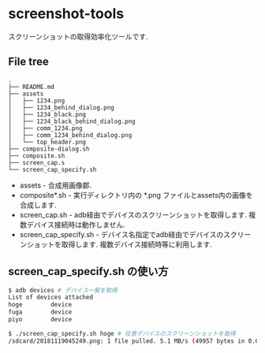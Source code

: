 # screenshot-tools

スクリーンショットの取得効率化ツールです.

## File tree

```
.
├── README.md
├── assets
│   ├── 1234.png
│   ├── 1234_behind_dialog.png
│   ├── 1234_black.png
│   ├── 1234_black_behind_dialog.png
│   ├── comm_1234.png
│   ├── comm_1234_behind_dialog.png
│   └── top_header.png
├── composite-dialog.sh
├── composite.sh
├── screen_cap.s
└── screen_cap_specify.sh
```

- assets - 合成用画像郡.
- composite*.sh - 実行ディレクトリ内の *.png ファイルとassets内の画像を合成します.
- screen_cap.sh - adb経由でデバイスのスクリーンショットを取得します. 複数デバイス接続時は動作しません.
- screen_cap_specify.sh - デバイス名指定でadb経由でデバイスのスクリーンショットを取得します. 複数デバイス接続時等に利用します.

## screen_cap_specify.sh の使い方

```bash
$ adb devices # デバイス一覧を取得
List of devices attached
hoge        device
fuga        device
piyo        device

$ ./screen_cap_specify.sh hoge # 任意デバイスのスクリーンショットを取得
/sdcard/20181119045249.png: 1 file pulled. 5.1 MB/s (49957 bytes in 0.009s)
